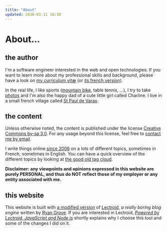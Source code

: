 ```yaml
---
title: "About"
updated: 2016-01-11 16:30
---
```


# About...

## the author

I'm a software engineer interested in the web and open technologies. If you want
to learn more about my professional skills and background, please have a look on
[my curriculum vitæ](/page/cv) (or [its french version](/page/cv-fr)).

In the real life, I like sports ([mountain bike](http://vtt.revermont.bike/), table tennis, ...), I try to
take [photos](/tag/photo) and I'm also the happy dad of a cute little girl called
Charline. I live in a small french village called [St Paul de
Varax](http://mairie-saintpauldevarax.fr/).

## the content

Unless otherwise noted, the content is published under the license [Creative
Commons by-sa 3.0](http://creativecommons.org/licenses/by-sa/3.0/). For any
usage beyond this license, feel free to [contact me by
email](mailto:damien+blog@pobel.fr).

I write things online [since 2006](/post/ouverture) on a lots of different
topics, sometimes in French, sometimes in English. You can have a quick overview
of the different topics by looking at [the good old tag cloud](/tags).

**Disclaimer: any viewpoints and opinions expressed in this website are
purely PERSONAL, and thus do NOT reflect those of my employer or any entity
associated with me.**

## this website

This website is built with [a modified
version](https://github.com/dpobel/lectroid/tree/damien_pobel_fr) of
[Lectroid](https://github.com/rgrove/lectroid), *a really boring blog engine*
written by [Ryan Grove](http://www.wonko.com). If you are interested in
Lectroid, *[Powered by Lectroid, JavaScript and
Node.js](http://damien.pobel.fr/post/powered-lectroid-javascript-nodejs)*
shortly explains why I choose this tool and some of the changes I did on it.
